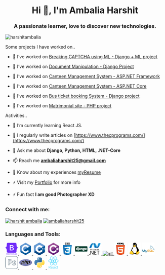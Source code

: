<!--### Hi there 👋

**HarshitAmbalia/HarshitAmbalia** is a ✨ _special_ ✨ repository because its `README.md` (this file) appears on your GitHub profile.

Here are some ideas to get you started:

- 🔭 I’m currently working on ...
- 🌱 I’m currently learning ...
- 👯 I’m looking to collaborate on ...
- 🤔 I’m looking for help with ...
- 💬 Ask me about ...
- 📫 How to reach me: ...
- 😄 Pronouns: ...
- ⚡ Fun fact: ...
<img align="right" alt="Coder" width="400" src="https://media.giphy.com/media/RbDKaczqWovIugyJmW/giphy.gif" />
-->

<h1 align="center">Hi 👋, I'm Ambalia Harshit</h1>
<h3 align="center">A passionate learner, love to discover new technologies.</h3>

<p align="left"> <img src="https://komarev.com/ghpvc/?username=harshitambalia&label=Profile%20views&color=0e75b6&style=flat" alt="harshitambalia" /> </p>

Some projects I have worked on..

- 🔭 I’ve worked on [Breaking CAPTCHA using ML - Django + ML project](https://github.com/HRAmbalia/CAPTCHA-detection-BISAG)

- 🔭 I’ve worked on [Document Manipulation - Django Project](https://github.com/HRAmbalia/DocEasy)

- 🔭 I’ve worked on [Canteen Management System - ASP.NET Framework](https://github.com/HRAmbalia/CMS_AspNetFramework)

- 🔭 I’ve worked on [Canteen Management System - ASP.NET Core](https://github.com/HRAmbalia/ASPnet-Core-Canteen-Management-System)

- 🔭 I’ve worked on [Bus ticket booking System - Django project](https://github.com/HRAmbalia/Bus-ticket-booking)

- 🔭 I’ve worked on [Matrimonial site - PHP project](https://github.com/HRAmbalia/PHP-Matrimonial-site)

Activities..

- 🌱 I’m currently learning React JS.

- 📝 I regularly write articles on [https://www.thecprograms.com/](https://www.thecprograms.com/)

- 💬 Ask me about **Django, Python, HTML, .NET-Core**

- 📫 Reach me **ambaliaharshit25@gmail.com**

- 📄 Know about my experiences [myResume](https://drive.google.com/file/d/1i-Ek1O3pE0whj1mPUFxep7N3NLcMa_lX/view?usp=sharing)

- ⚡ Visit my [Portfolio](https://hrambalia.github.io/) for more info

- ⚡ Fun fact **I am good Photographer XD**

<h3 align="left">Connect with me:</h3>
<p align="left">
<a href="https://linkedin.com/in/harshit ambalia" target="blank"><img align="center" src="https://raw.githubusercontent.com/rahuldkjain/github-profile-readme-generator/master/src/images/icons/Social/linked-in-alt.svg" alt="harshit ambalia" height="30" width="40" /></a>
<a href="https://www.hackerrank.com/ambaliaharshit25" target="blank"><img align="center" src="https://raw.githubusercontent.com/rahuldkjain/github-profile-readme-generator/master/src/images/icons/Social/hackerrank.svg" alt="ambaliaharshit25" height="30" width="40" /></a>
</p>

<h3 align="left">Languages and Tools:</h3>
<p align="left"> <a href="https://getbootstrap.com" target="_blank" rel="noreferrer"> <img src="https://raw.githubusercontent.com/devicons/devicon/master/icons/bootstrap/bootstrap-plain-wordmark.svg" alt="bootstrap" width="40" height="40"/> </a> <a href="https://www.cprogramming.com/" target="_blank" rel="noreferrer"> <img src="https://raw.githubusercontent.com/devicons/devicon/master/icons/c/c-original.svg" alt="c" width="40" height="40"/> </a> <a href="https://www.w3schools.com/cpp/" target="_blank" rel="noreferrer"> <img src="https://raw.githubusercontent.com/devicons/devicon/master/icons/cplusplus/cplusplus-original.svg" alt="cplusplus" width="40" height="40"/> </a> <a href="https://www.w3schools.com/cs/" target="_blank" rel="noreferrer"> <img src="https://raw.githubusercontent.com/devicons/devicon/master/icons/csharp/csharp-original.svg" alt="csharp" width="40" height="40"/> </a> <a href="https://www.w3schools.com/css/" target="_blank" rel="noreferrer"> <img src="https://raw.githubusercontent.com/devicons/devicon/master/icons/css3/css3-original-wordmark.svg" alt="css3" width="40" height="40"/> </a> <a href="https://www.djangoproject.com/" target="_blank" rel="noreferrer"> <img src="https://raw.githubusercontent.com/devicons/devicon/master/icons/django/django-original.svg" alt="django" width="40" height="40"/> </a> <a href="https://dotnet.microsoft.com/" target="_blank" rel="noreferrer"> <img src="https://raw.githubusercontent.com/devicons/devicon/master/icons/dot-net/dot-net-original-wordmark.svg" alt="dotnet" width="40" height="40"/> </a> <a href="https://git-scm.com/" target="_blank" rel="noreferrer"> <img src="https://www.vectorlogo.zone/logos/git-scm/git-scm-icon.svg" alt="git" width="40" height="40"/> </a> <a href="https://www.w3.org/html/" target="_blank" rel="noreferrer"> <img src="https://raw.githubusercontent.com/devicons/devicon/master/icons/html5/html5-original-wordmark.svg" alt="html5" width="40" height="40"/> </a> <a href="https://www.linux.org/" target="_blank" rel="noreferrer"> <img src="https://raw.githubusercontent.com/devicons/devicon/master/icons/linux/linux-original.svg" alt="linux" width="40" height="40"/> </a> <a href="https://www.mysql.com/" target="_blank" rel="noreferrer"> <img src="https://raw.githubusercontent.com/devicons/devicon/master/icons/mysql/mysql-original-wordmark.svg" alt="mysql" width="40" height="40"/> </a> <a href="https://www.photoshop.com/en" target="_blank" rel="noreferrer"> <img src="https://raw.githubusercontent.com/devicons/devicon/master/icons/photoshop/photoshop-line.svg" alt="photoshop" width="40" height="40"/> </a> <a href="https://www.php.net" target="_blank" rel="noreferrer"> <img src="https://raw.githubusercontent.com/devicons/devicon/master/icons/php/php-original.svg" alt="php" width="40" height="40"/> </a> <a href="https://www.python.org" target="_blank" rel="noreferrer"> <img src="https://raw.githubusercontent.com/devicons/devicon/master/icons/python/python-original.svg" alt="python" width="40" height="40"/> </a> <a href="https://reactjs.org/" target="_blank" rel="noreferrer"> <img src="https://raw.githubusercontent.com/devicons/devicon/master/icons/react/react-original-wordmark.svg" alt="react" width="40" height="40"/> </a> </p>

